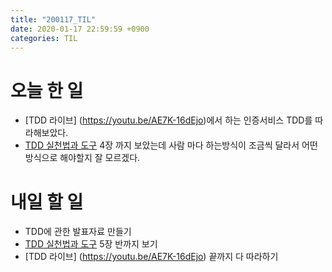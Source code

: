 ```yaml
---
title: "200117_TIL"
date: 2020-01-17 22:59:59 +0900
categories: TIL
---
```

# 오늘 한 일
* [TDD 라이브] (https://youtu.be/AE7K-16dEjo)에서 하는 인증서비스 TDD를 따라해보았다.
* [TDD 실천법과 도구](https://repo.yona.io/files/3951) 4장 까지 보았는데 사람 마다 하는방식이 조금씩 달라서 어떤 방식으로 해야할지 잘 모르겠다.


# 내일 할 일
* TDD에 관한 발표자료 만들기
* [TDD 실천법과 도구](https://repo.yona.io/files/3951) 5장 반까지 보기
* [TDD 라이브] (https://youtu.be/AE7K-16dEjo) 끝까지 다 따라하기